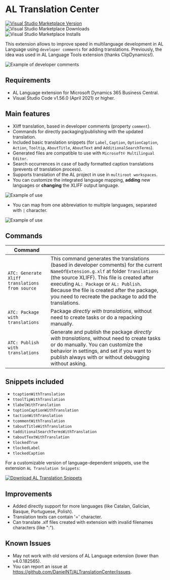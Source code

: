 
# AL Translation Center

[![Visual Studio Marketplace Version](https://img.shields.io/vscode-marketplace/v/daniel-nt.al-translation-center.svg?style=flat-square&label=Download%20in%20VS%20Marketplace)](https://marketplace.visualstudio.com/items?itemName=daniel-nt.al-translation-center) ![Visual Studio Marketplace Downloads](https://img.shields.io/visual-studio-marketplace/d/daniel-nt.al-translation-center.svg) ![Visual Studio Marketplace Installs](https://img.shields.io/visual-studio-marketplace/i/daniel-nt.al-translation-center.svg)


This extension allows to improve speed in multilanguage development in AL Language using `developer comments` for adding translations. Previously, the idea was used in AL Language Tools extension (thanks ClipDynamics!).

![Example of developer comments](https://i.ibb.co/ZTbGhC2/example-Label.png)

## Requirements
- AL Language extension for Microsoft Dynamics 365 Business Central.
- Visual Studio Code v1.56.0 (April 2021) or higher.

## Main features
- Xliff translation, based in developer comments (property `comment`).
- Commands for directly packaging/publishing with the updated translation.
- Included basic translation snippets (for `Label`, `Caption`, `OptionCaption`, `Action`, `Tooltip`, `AboutTitle`, `AboutText` and `AdditionalSearchTerms`).
- Generated files are compatible to use with `Microsoft© Multilingual Editor`.
- Search occurrences in case of badly formatted caption translations (prevents of translation process).
- Supports translation of the AL project in use in `multiroot workspaces`.
- You can customize the integrated language mapping, **adding** new languages or **changing** the XLIFF output language.

![Example of use](https://i.ibb.co/dMctxFW/custom-Language-Mapping.png)

- You can map from one abbreviation to multiple languages, separated with `|` character.

![Example of use](https://i.ibb.co/Hn1bSv0/custom-Language-Mapping-Multi.png)

## Commands
| Command                                        |                                                                                                                                                                                                                                                                                                                                          |
| ---------------------------------------------- | ---------------------------------------------------------------------------------------------------------------------------------------------------------------------------------------------------------------------------------------------------------------------------------------------------------------------------------------- |
| `ATC: Generate Xliff translations from source` | This command generates the translations (based in developer comments) for the current `NameOfExtension.g.xlf` at folder `Translations` (the source XLIFF). This file is created after executing `AL: Package` or `AL: Publish`. Because the file is created after the package, you need to recreate the package to add the translations. |
| `ATC: Package with translations`               | Package *directly with translations*, without need to create tasks or do a repacking manually.                                                                                                                                                                                                                                           |
| `ATC: Publish with translations`               | Generate and publish the package *directly with translations*, without need to create tasks or do manually. You can customize the behavior in settings, and set if you want to publish always with or without debugging without asking.

## Snippets included
- `tcaptionWithTranslation`  
- `ttoolTipWithTranslation`  
- `tlabelWithTranslation`  
- `toptionCaptionWithTranslation`  
- `tactionWithTranslation`  
- `tcommentWithTranslation`  
- `taboutTitleWithTranslation`  
- `tadditionalSearchTermsWithTranslation`  
- `taboutTextWithTranslation`  
- `tlockedTrue`  
- `tlockedLabel` 
- `tlockedCaption`  

For a customizable version of language-dependent snippets, use the extension `AL Translation Snippets`:

[![Download AL Translation Snippets](https://img.shields.io/vscode-marketplace/v/daniel-nt.al-translation-snippets.svg?style=flat-square&label=Download%20AL%20Translation%20Snippets)](https://marketplace.visualstudio.com/items?itemName=daniel-nt.al-translation-snippets)

## Improvements
- Added directly support for more languages (like Catalan, Galician, Basque, Portuguese, Polish).
- Translation texts can contain '=' character.
- Can translate .xlf files created with extension with invalid filenames characters (like ":").

## Known Issues
- May not work with old versions of AL Language extension (lower than v4.0.182565).
- You can report an issue at https://github.com/DanielNT/ALTranslationCenter/issues.

